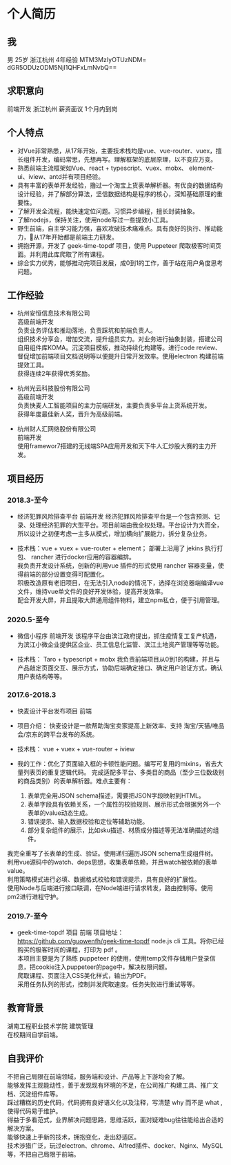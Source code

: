 # 个人简历

## 我

男
25岁
浙江杭州
4年经验
MTM3MzIyOTUzNDM=
dGR5ODUzODM5NjI1QHFxLmNvbQ==

## 求职意向

前端开发 浙江杭州 薪资面议 1个月内到岗

## 个人特点

- 对Vue非常熟悉，从17年开始，主要技术栈均是vue、vue-router、vuex，擅长组件开发，编码常思，先想再写。理解框架的底层原理，以不变应万变。
- 熟悉前端主流框架如Vue、react + typescript、vuex、mobx、 element-ui、iview、antd并有项目经验。
- 具有丰富的表单开发经验，撸过一个淘宝上货表单解析器。有优良的数据结构设计经验，并了解部分算法，坚信数据结构是程序的核心，深知基础原理的重要性。
- 了解开发全流程，能快速定位问题。习惯异步编程，擅长封装抽象。
- 了解nodejs，保持关注，使用node写过一些提效小工具。
- 野生前端，自主学习能力强，喜欢攻破技术痛难点。具有良好的执行、推动能力，从17年开始都是前端主力研发。
- 拥抱开源，开发了 geek-time-topdf 项目，使用 Puppeteer 爬取极客时间页面。并利用此库爬取了所有课程。
- 综合实力优秀，能够推动完项目发展，成0到1的工作，善于站在用户角度思考问题。

## 工作经验

- 杭州安恒信息技术有限公司  
  高级前端开发  
  负责业务评估和推动落地，负责踩坑和前端负责人。  
  组织技术分享会，增加交流，提升组员实力。对业务进行抽象封装，搭建公司自用组件库KOMA。沉淀项目模板，推动持续化构建等。进行code review、督促增加前端项目文档说明等以便提升日常开发效率。使用electron 构建前端提效工具。  
  获得连续2年获得优秀奖励。  
  
- 杭州光云科技股份有限公司  
  高级前端开发  
  负责快麦人工智能项目的主力前端研发，主要负责多平台上货系统开发。  
  获得年度最佳新人奖，晋升为高级前端。  
  
- 杭州财人汇网络股份有限公司  
  前端开发  
  使用framewor7搭建的无线端SPA应用开发和天下牛人汇炒股大赛的主力开发。  
  
## 项目经历

### 2018.3-至今

- 经济犯罪风险排查平台  前端开发
 经济犯罪风险排查平台是一个包含预测、记录、处理经济犯罪的大型平台。项目前端由我全权处理。平台设计为大而全，所以设计之初便考虑一主多从模式，增加横向扩展能力，拆分复杂业务。
 
- 技术栈：vue + vuex + vue-router + element； 
  部署上沿用了 jekins 执行打包、 rancher 进行docker应用的容器编排。  
  我负责开发设计系统，创新的利用vue 插件的形式使用 rancher 容器变量，使得前端的部分设置变得可配置化。  
  积极改造原有老旧项目，在无法引入node的情况下，选择在浏览器端编译vue文件，维持vue单文件的良好开发体验，提高开发效率。  
  配合开发大屏，并且提取大屏通用组件物料，建立npm私仓，便于引用管理。  

### 2020.5-至今
- 微信小程序   前端开发
  该程序平台由滨江政府提出，抓住疫情复工复产机遇，为滨江小微企业提供区企业、员工信息化监管、滨江土地资产管理等等功能。
  
- 技术栈： Taro + typescript + mobx
  我负责前端项目从0到1的构建，并且与产品敲定页面交互、展示方式，协助后端确定接口、确定用户验证方式，确认用户表结构等等。
  
  
### 2017.6-2018.3
- 快麦设计平台发布项目   前端

- 项目介绍： 快麦设计是一款帮助淘宝卖家提高上新效率、支持 淘宝/天猫/唯品会/京东的跨平台发布的系统。
- 技术栈： vue + vuex + vue-router + iview
- 我的工作：优化了页面输入框的卡顿性能问题。编写可复用的mixins，省去大量列表页的重复逻辑代码。
  完成适配多平台、多类目的商品（至少三位数级别的商品类别）的表单解析器。难点主要有：
  1. 表单完全用JSON schema描述，需要把JSON字段映射到HTML。
  2. 表单字段具有依赖关系，一个属性的校验规则、展示形式会根据另外一个表单的value动态生成。
  3. 错误提示、输入数据校验和定位等辅助功能。
  4. 部分复杂组件的展示，比如sku描述、材质成分描述等无法准确描述的组件。

我完全重写了长表单的生成、验证。使用递归遍历JSON schema生成组件树。  
利用vue源码中的watch、deps思想，收集表单依赖，并且watch被依赖的表单value。  
利用策略模式进行必填、数据格式校验和错误提示，具有良好的扩展性。  
使用Node与后端进行接口联调，在Node端进行请求转发，路由控制等。使用pm2进行进程守护。  

### 2019.7-至今
- geek-time-topdf 项目 前端
项目地址：https://github.com/guowenfh/geek-time-topdf  node.js cli 工具。将你已经购买的极客时间的课程，打印为 pdf 。  
本项目主要是为了熟练 puppeteer 的使用，使用temp文件存储用户登录信息，把cookie注入puppeteer的page中，解决权限问题。  
爬取课程、页面注入CSS美化样式，输出为PDF。  
采用任务队列的形式，控制并发爬取速度。任务失败进行重试等等。  

## 教育背景
湖南工程职业技术学院 建筑管理  
在校期间自学前端。

## 自我评价

不把自己局限在前端领域，服务端和设计、产品等上下游均会了解。  
能够发挥主观能动性，善于发现现有环境的不足，在公司推广构建工具、推广文档、沉淀组件库等。  
踩过糟糕的历史代码，代码拥有良好语义化以及注释，写清楚 why 而不是 what , 使得代码易于维护。   
得益于多看范式，业界解决问题思路，思维活跃，面对疑难bug往往能给出合适的解决方案。  
能够快速上手新的技术，拥抱变化，走出舒适区。  
技术涉猎广泛，玩过electron、chrome、Alfred插件、docker、Nginx、MySQL等，不把自己局限于前端。  

